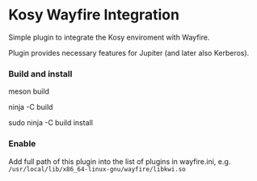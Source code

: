 # Kosy Wayfire Integration
Simple plugin to integrate the Kosy enviroment with Wayfire.

Plugin provides necessary features for Jupiter (and later also Kerberos).

### Build and install
meson build

ninja -C build

sudo ninja -C build install

### Enable
Add full path of this plugin into the list of plugins in wayfire.ini, e.g. ``/usr/local/lib/x86_64-linux-gnu/wayfire/libkwi.so``
